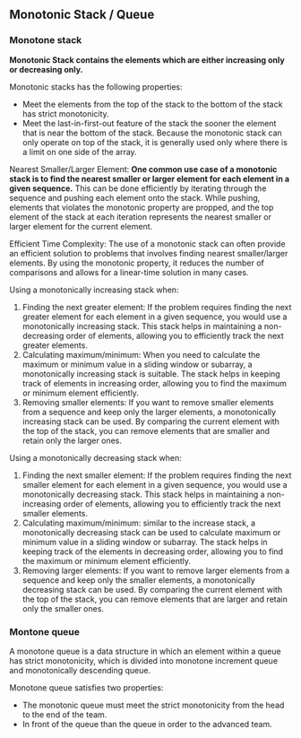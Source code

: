 ## Monotonic Stack / Queue

### Monotone stack
**Monotonic Stack contains the elements which are either increasing only or decreasing only.**

Monotonic stacks has the following properties:
* Meet the elements from the top of the stack to the bottom of the stack has strict monotonicity.
* Meet the last-in-first-out feature of the stack the sooner the element that is near the bottom of the stack.
Because the monotonic stack can only operate on top of the stack, it is generally used only where there is a limit on one side of the array.

Nearest Smaller/Larger Element: **One common use case of a monotonic stack is to find the
nearest smaller or larger element for each element in a given sequence.** This can be done
efficiently by iterating through the sequence and pushing each element onto the stack.
While pushing, elements that violates the monotonic property are propped, and the top
element of the stack at each iteration represents the nearest smaller or larger element
for the current element.

Efficient Time Complexity: The use of a monotonic stack can often provide an efficient
solution to problems that involves finding nearest smaller/larger elements. By using the
monotonic property, it reduces the number of comparisons and allows for a linear-time
solution in many cases.

Using a monotonically increasing stack when:
1. Finding the next greater element: If the problem requires finding the next greater
   element for each element in a given sequence, you would use a monotonically increasing
   stack. This stack helps in maintaining a non-decreasing order of elements, allowing you
   to efficiently track the next greater elements.
2. Calculating maximum/minimum: When you need to calculate the maximum or minimum value in
   a sliding window or subarray, a monotonically increasing stack is suitable. The stack
   helps in keeping track of elements in increasing order, allowing you to find the
   maximum or minimum element efficiently.
3. Removing smaller elements: If you want to remove smaller elements from a sequence and
   keep only the larger elements, a monotonically increasing stack can be used. By
   comparing the current element with the top of the stack, you can remove elements that
   are smaller and retain only the larger ones.

Using a monotonically decreasing stack when:
1. Finding the next smaller element: If the problem requires finding the next smaller
   element for each element in a given sequence, you would use a monotonically decreasing
   stack. This stack helps in maintaining a non-increasing order of elements, allowing you
   to efficiently track the next smaller elements.
2. Calculating maximum/minimum: similar to the increase stack, a monotonically decreasing
   stack can be used to calculate maximum or minimum value in a sliding window or
   subarray. The stack helps in keeping track of the elements in decreasing order,
   allowing you to find the maximum or minimum element efficiently.
3. Removing larger elements: If you want to remove larger elements from a sequence and
   keep only the smaller elements, a monotonically decreasing stack can be used. By
   comparing the current element with the top of the stack, you can remove elements that
   are larger and retain only the smaller ones.

### Montone queue
A monotone queue is a data structure in which an element within a queue has strict monotonicity, which is divided into monotone increment queue and monotonically descending queue.

Monotone queue satisfies two properties:
* The monotonic queue must meet the strict monotonicity from the head to the end of the team.
* In front of the queue than the queue in order to the advanced team.
